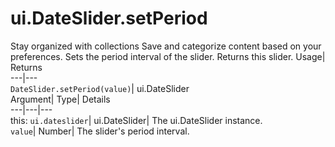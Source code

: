  
#  ui.DateSlider.setPeriod 
Stay organized with collections  Save and categorize content based on your preferences. 
Sets the period interval of the slider. 
Returns this slider.
Usage| Returns  
---|---  
`DateSlider.setPeriod(value)`| ui.DateSlider  
Argument| Type| Details  
---|---|---  
this: `ui.dateslider`| ui.DateSlider| The ui.DateSlider instance.  
`value`| Number| The slider's period interval.  
